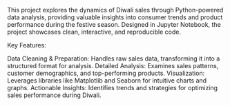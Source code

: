 This project explores the dynamics of Diwali sales through Python-powered data analysis, providing valuable insights into consumer trends and product performance during the festive season. Designed in Jupyter Notebook, the project showcases clean, interactive, and reproducible code.

Key Features:

Data Cleaning & Preparation: Handles raw sales data, transforming it into a structured format for analysis.
Detailed Analysis: Examines sales patterns, customer demographics, and top-performing products.
Visualization: Leverages libraries like Matplotlib and Seaborn for intuitive charts and graphs.
Actionable Insights: Identifies trends and strategies for optimizing sales performance during Diwali.
